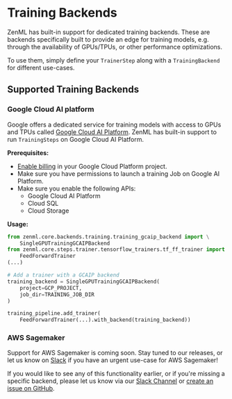 # Training Backends
ZenML has built-in support for dedicated training backends. These are backends specifically built to provide an edge for training models, e.g. through the availability of GPUs/TPUs, or other performance optimizations. 

To use them, simply define your `TrainerStep` along with a `TrainingBackend` for different use-cases.

## Supported Training Backends

### Google Cloud AI platform
Google offers a dedicated service for training models with access to GPUs and TPUs called [Google Cloud AI Platform](https://cloud.google.com/ai-platform/docs). ZenML has built-in support to run `TrainingSteps` on Google Cloud AI Platform.

**Prerequisites:**

* [Enable billing](https://cloud.google.com/billing/docs/how-to/modify-project#enable_billing_for_a_project) in your Google Cloud Platform project.
* Make sure you have permissions to launch a training Job on Google AI Platform.
* Make sure you enable the following APIs:
  * Google Cloud AI Platform
  * Cloud SQL
  * Cloud Storage

**Usage:**

```python
from zenml.core.backends.training.training_gcaip_backend import \
    SingleGPUTrainingGCAIPBackend
from zenml.core.steps.trainer.tensorflow_trainers.tf_ff_trainer import \
    FeedForwardTrainer
(...)

# Add a trainer with a GCAIP backend
training_backend = SingleGPUTrainingGCAIPBackend(
    project=GCP_PROJECT,
    job_dir=TRAINING_JOB_DIR
)

training_pipeline.add_trainer(
    FeedForwardTrainer(...).with_backend(training_backend))
```

### AWS Sagemaker

Support for AWS Sagemaker is coming soon. Stay tuned to our releases, or let us know on [Slack](https://zenml.io/slack-invite/) if you have an urgent use-case for AWS Sagemaker!

If you would like to see any of this functionality earlier, or if you're missing a specific backend, please let us know via our [Slack Channel](https://zenml.io/slack-invite/) 
or [create an issue on GitHub](https://https://github.com/maiot-io/zenml).